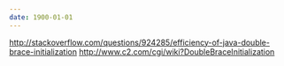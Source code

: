```yaml
---
date: 1900-01-01
---
```



http://stackoverflow.com/questions/924285/efficiency-of-java-double-brace-initialization
http://www.c2.com/cgi/wiki?DoubleBraceInitialization
